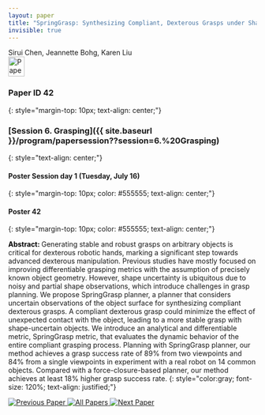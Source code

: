 ```yaml
---
layout: paper
title: "SpringGrasp: Synthesizing Compliant, Dexterous Grasps under Shape Uncertainty"
invisible: true
---
```

<div class="paper-authors">
<div class="paper-author-box">
    <div class="paper-author-name">Sirui Chen, Jeannette Bohg, Karen Liu</div>
    <div class="paper-author-uni"></div>
</div>

</div><div class="paper-pdf">
                <div> <a href="https://enriquecoronadozu.github.io/rssproceedings2024/rss20/p042.pdf"><img src="{{ site.baseurl }}/images/paper_link.png" alt="Paper Website" width = "33"  height = "40"/></a> </div>
                </div>

### Paper ID 42
{: style="margin-top: 10px; text-align: center;"}

### [Session 6. Grasping]({{ site.baseurl }}/program/papersession??session=6.%20Grasping)
{: style="text-align: center;"}

#### Poster Session day 1 (Tuesday, July 16)
{: style="margin-top: 10px; color: #555555; text-align: center;"}

#### Poster 42
{: style="margin-top: 10px; color: #555555; text-align: center;"}

<b style="color: black;">Abstract: </b>Generating stable and robust grasps on arbitrary objects is critical for dexterous robotic hands, marking a significant step towards advanced dexterous manipulation. Previous studies have mostly focused on improving differentiable grasping metrics with the assumption of precisely known object geometry. However, shape uncertainty is ubiquitous due to noisy and partial shape observations, which introduce challenges in grasp planning. 
 We propose SpringGrasp planner, a planner that considers uncertain observations of the object surface for synthesizing compliant dexterous grasps. A compliant dexterous grasp could minimize the effect of unexpected contact with the object, leading to a more stable grasp with shape-uncertain objects. We introduce an analytical and differentiable metric, SpringGrasp metric, that evaluates the dynamic behavior of the entire compliant grasping process. Planning with SpringGrasp planner, our method achieves a grasp success rate of 89% from two viewpoints and 84% from a single viewpoints in experiment with a real robot on 14 common objects. Compared with a force-closure-based planner, our method achieves at least 18% higher grasp success rate.
{: style="color:gray; font-size: 120%; text-align: justified;"}


<div class="paper-menu">
<a href="{{ site.baseurl }}/program/papers/041/"> <img src="{{ site.baseurl }}/images/previous_paper_icon.png" alt="Previous Paper" title="Previous Paper"/> </a>
<a href="{{ site.baseurl }}/program/papers"><img src="{{ site.baseurl }}/images/overview_icon.png" alt="All Papers" title="All Papers"/> </a>
<a href="{{ site.baseurl }}/program/papers/043/"> <img src="{{ site.baseurl }}/images/next_paper_icon.png" alt="Next Paper" title="Next Paper"/> </a>

</div>
